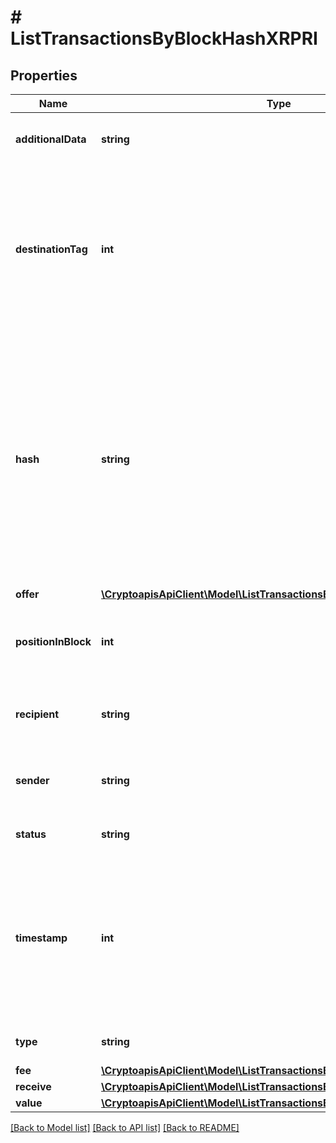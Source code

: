 # # ListTransactionsByBlockHashXRPRI

## Properties

Name | Type | Description | Notes
------------ | ------------- | ------------- | -------------
**additionalData** | **string** | Represents any additional data that may be needed. | [optional]
**destinationTag** | **int** | Defines a specific Tag that is an additional XRP address feature. It helps identifying a transaction recipient beyond a wallet address. | [optional]
**hash** | **string** | Represents the same as &#x60;transactionId&#x60; for account-based protocols like Ethereum, while it could be different in UTXO-based protocols like Bitcoin. E.g., in UTXO-based protocols &#x60;hash&#x60; is different from &#x60;transactionId&#x60; for SegWit transactions. |
**offer** | [**\CryptoapisApiClient\Model\ListTransactionsByBlockHashXRPRIOffer**](ListTransactionsByBlockHashXRPRIOffer.md) |  |
**positionInBlock** | **int** | Represents the index position of the transaction in the specific block. |
**recipient** | **string** | String representation of the transaction to address |
**sender** | **string** | String representation of the transaction from address |
**status** | **string** | Defines the status of the transaction. |
**timestamp** | **int** | Defines the exact date/time in Unix Timestamp when this transaction was mined, confirmed or first seen in Mempool, if it is unconfirmed. |
**type** | **string** | Defines the type of the transaction. |
**fee** | [**\CryptoapisApiClient\Model\ListTransactionsByBlockHashXRPRIFee**](ListTransactionsByBlockHashXRPRIFee.md) |  |
**receive** | [**\CryptoapisApiClient\Model\ListTransactionsByBlockHashXRPRIReceive**](ListTransactionsByBlockHashXRPRIReceive.md) |  |
**value** | [**\CryptoapisApiClient\Model\ListTransactionsByBlockHashXRPRIValue**](ListTransactionsByBlockHashXRPRIValue.md) |  |

[[Back to Model list]](../../README.md#models) [[Back to API list]](../../README.md#endpoints) [[Back to README]](../../README.md)
